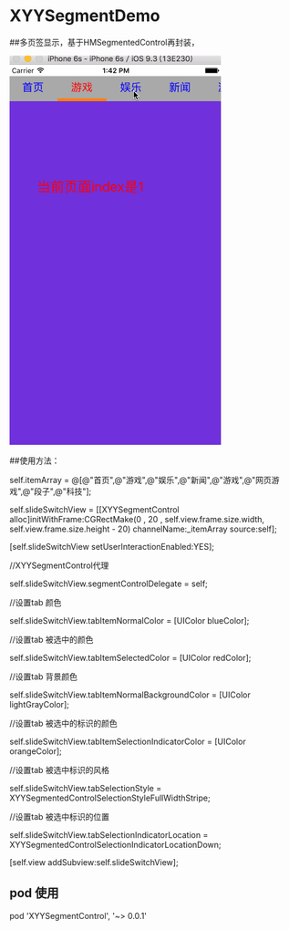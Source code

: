 # XYYSegmentDemo
##多页签显示，基于HMSegmentedControl再封装，

![image](https://github.com/1273011249/XYYSegmentControl/blob/master/SegmentDemo_gif.gif)

##使用方法：
    
self.itemArray = @[@"首页",@"游戏",@"娱乐",@"新闻",@"游戏",@"网页游戏",@"段子",@"科技"];
    
self.slideSwitchView = [[XYYSegmentControl alloc]initWithFrame:CGRectMake(0 , 20 , self.view.frame.size.width, self.view.frame.size.height - 20) channelName:_itemArray source:self];
    
[self.slideSwitchView setUserInteractionEnabled:YES];
    
//XYYSegmentControl代理

self.slideSwitchView.segmentControlDelegate = self;
    
//设置tab 颜色

self.slideSwitchView.tabItemNormalColor = [UIColor blueColor];

//设置tab 被选中的颜色

self.slideSwitchView.tabItemSelectedColor = [UIColor redColor];
    
//设置tab 背景颜色

self.slideSwitchView.tabItemNormalBackgroundColor = [UIColor lightGrayColor];

//设置tab 被选中的标识的颜色

self.slideSwitchView.tabItemSelectionIndicatorColor = [UIColor orangeColor];

//设置tab 被选中标识的风格

self.slideSwitchView.tabSelectionStyle = XYYSegmentedControlSelectionStyleFullWidthStripe;

//设置tab 被选中标识的位置

self.slideSwitchView.tabSelectionIndicatorLocation = XYYSegmentedControlSelectionIndicatorLocationDown;

[self.view addSubview:self.slideSwitchView];

## pod 使用
pod 'XYYSegmentControl', '~> 0.0.1'



